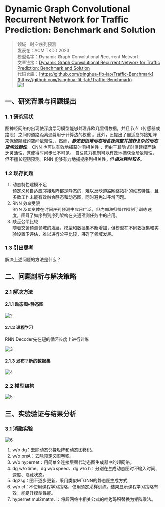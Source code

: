 # Dynamic Graph Convolutional Recurrent Network for Traffic Prediction: Benchmark and Solution

>领域：时空序列预测  
>发表在：ACM TKDD 2023  
>模型名字：***D***ynamic ***G***raph ***C***onvolutional ***R***ecurrent ***N***etwork  
>文章链接：[Dynamic Graph Convolutional Recurrent Network for Traffic Prediction: Benchmark and Solution](https://dl.acm.org/doi/10.1145/3532611)  
>代码仓库：[https://github.com/tsinghua-fib-lab/Traffic-Benchmark](https://github.com/tsinghua-fib-lab/Traffic-Benchmark)  
![1](https://picgo-for-paper-reading.oss-cn-beijing.aliyuncs.com/img/20250306205343.png)

## 一、研究背景与问题提出

### 1. 1 研究现状

图神经网络的出现使深度学习模型能够处理非欧几里得数据，并且节点（传感器或路段）之间的道路距离通常用于计算边的权重 。此外，还提出了自适应邻接矩阵来保留隐藏的空间依赖性、。然而，***静态图很难动态地自我调整并捕获复杂的动态空间依赖性***。
CNN 也可以有效地捕获时间相关性 ，但由于其隐式时间建模而缺乏灵活性，这使得时间步长不可见。
自注意力机制可以有效地捕获全局依赖性，但不擅长短期预测。RNN 能够有力地捕捉序列相关性，但***相对耗时较多***。

### 1.2 现存问题

1. 动态特性建模不足  
 预定义和自适应邻接矩阵都是静态的，难以反映道路网络拓扑的动态特性，且多数工作未能有效融合静态和动态图，同时避免过平滑问题。
2. RNN 效率受限  
 RNN 及其变体在时间序列预测中应用广泛，但内部递归操作限制了训练速度，阻碍了如序列到序列架构在交通预测任务中的应用。
3. 缺乏公平比较  
 随着交通预测领域的发展，模型和数据集不断增加，但模型在不同数据集和实验设置下评估，难以进行公平比较，阻碍了领域发展。

### 1.3 引出思考

解决上述问题的方法是什么？

## 二、问题剖析与解决策略

### 2.1 解决方法

#### 2.1.1 动态图+静态图

![2](https://picgo-for-paper-reading.oss-cn-beijing.aliyuncs.com/img/![[2023_TKDD_DGCRN-20250303222337.png]].png)

#### 2.1.2 课程学习

RNN Decoder先在短的循环长度上进行训练

![3](https://picgo-for-paper-reading.oss-cn-beijing.aliyuncs.com/img/![[2023_TKDD_DGCRN-20250303222610.png]].png)

#### 2.1.3 发布了新的数据集

![4](https://picgo-for-paper-reading.oss-cn-beijing.aliyuncs.com/img/![[2023_TKDD_DGCRN-20250303222914.png]].png)

### 2.2 模型结构

![5](https://picgo-for-paper-reading.oss-cn-beijing.aliyuncs.com/img/20250306205343.png)

## 三、实验验证与结果分析

### 3.1 消融实验

![6](https://picgo-for-paper-reading.oss-cn-beijing.aliyuncs.com/img/![[2023_TKDD_DGCRN-20250303223025.png]].png)

1. w/o dg：去除动态邻接矩阵和动态图卷积。
2. w/o preA：去除预定义图卷积。
3. w/o hypernet：用简单全连接层替代动态图生成器中的超网络。
4. dg w/o time、dg w/o speed、dg w/o h：分别在生成动态图时不输入时间、速度、隐藏状态。
5. dg2sg：图不逐步更新，采用类似MTGNN的静态图生成方式
6. w/o cl：不使用课程学习策略，仅用预定采样训练。结果显示课程学习策略有效，能提升模型性能。
7. hypernet mul2matmul：将超网络中相关公式的哈达玛积替换为矩阵乘法。
